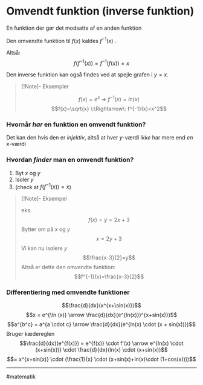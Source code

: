 # Omvendt funktion (inverse funktion)
En funktion der gør det modsatte af en anden funktion

Den omvendte funktion til $f(x)$ kaldes $f^{-1}(x)$ .

Altså:
$$f(f^{-1}(x))=f^{-1}(f(x))=x$$

Den inverse funktion kan også findes ved at spejle grafen i $y=x$.

>[!Note]- Eksempler
>
>$$f(x) = e^x \: \Rightarrow \: f^{-1}(x) = ln(x)$$
>$$f(x)=\sqrt{x} \:\Rightarrow\: f^{-1}(x)=x^2$$
>

### Hvornår *har* en funktion en omvendt funktion?
Det kan den hvis den er *injektiv*, altså at hver $y$-værdi *ikke* har mere end *en* $x$-værdi


### Hvordan *finder* man en omvendt funktion?
1. Byt $x$ og $y$
2. Isoler $y$
3. (check at $f(f^{-1}(x))=x$)

>[!Note]- Eksempel
>
>eks.
>$$f(x)=y=2x+3$$
>Bytter om på $x$ og $y$
>$$x=2y+3$$
>Vi kan nu isolere $y$
>$$\frac{x-3}{2}=y$$
>Altså er dette den omvendte funktion:
>$$f^{-1}(x)=\frac{x-3}{2}$$
>
>

### Differentiering med omvendte funktioner
$$\frac{d}{dx}(x^{x+\sin(x)})$$
$$x = e^{\ln (x)} \arrow \frac{d}{dx}(e^{ln(x)})^{x+sin(x)})$$
$$a^{b^c} = a^{a \cdot c} \arrow \frac{d}{dx}(e^{ln(x) \cdot (x + sin(x))})$$
Bruger kædereglen
$$\frac{d}{dx}(e^{f(x)}) = e^{f(x)} \cdot f'(x) \arrow e^{ln(x) \cdot (x+sin(x))} \cdot \frac{d}{dx}(ln(x) \cdot (x+sin(x))$$
$$= x^{x+sin(x)} \cdot (\frac{1}{x} \cdot (x+sin(x)+ln(x)\cdot (1+cos(x))))$$

---
#matematik 